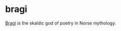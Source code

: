 # bragi

[Bragi](https://en.wikipedia.org/wiki/Bragi) is the skaldic god of poetry in Norse mythology.